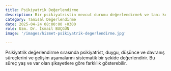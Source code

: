 ```yaml
---
title: Psikiyatrik Değerlendirme
description: Bir psikiyatristin mevcut durumu değerlendirmek ve tanı koymak, sonrasında  da tedavi planı yapmak için yaptığı kapsamlı ve sistematik incelemedir. 
category: Tanısal Değerlendirme
date: 2025-04-24 08:00:00 +0300
role: Uzm. Dr. İsmail BUÇGÜN
image: '/images/hizmet-psikiyatrik-degerlendirme.jpg'

---
```


Psikiyatrik değerlendirme sırasında psikiyatrist, duygu, düşünce ve davranış süreçlerini ve gelişim aşamalarını sistematik bir şekide değerlendirir. Bu süreç yaş ve var olan şikayetlere göre farklılık gösterebilir.